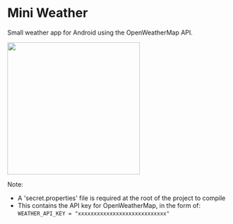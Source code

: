 # Mini Weather  

Small weather app for Android using the OpenWeatherMap API.

<img src="https://i.imgur.com/EerXWHb.png" width="300"/>

Note:
- A 'secret.properties' file is required at the root of the project to compile
- This contains the API key for OpenWeatherMap, in the form of: `WEATHER_API_KEY = "xxxxxxxxxxxxxxxxxxxxxxxxxxxx"`
